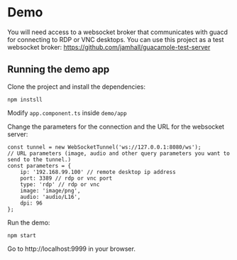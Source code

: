 # Demo

You will need access to a websocket broker that communicates with guacd for connecting to RDP or VNC desktops. You can use this project as a test websocket broker: https://github.com/jamhall/guacamole-test-server

## Running the demo app

Clone the project and install the dependencies:

```
npm instsll
```

Modify `app.component.ts` inside `demo/app`

Change the parameters for the connection and the URL for the websocket server:

```
const tunnel = new WebSocketTunnel('ws://127.0.0.1:8080/ws');
// URL parameters (image, audio and other query parameters you want to send to the tunnel.)
const parameters = {
    ip: '192.168.99.100' // remote desktop ip address
    port: 3389 // rdp or vnc port
    type: 'rdp' // rdp or vnc
    image: 'image/png',
    audio: 'audio/L16',
    dpi: 96
};
```

Run the demo:

```
npm start
```

Go to http://localhost:9999 in your browser.
